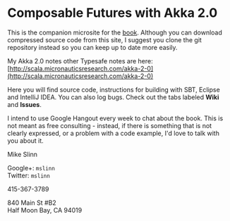 Composable Futures with Akka 2.0
================================
This is the companion microsite for the [book](http://slinnbooks.com/books/futures/index.jsp).
Although you can download compressed source code from this site, I suggest you clone the git repository instead 
so you can keep up to date more easily.

My Akka 2.0 notes other Typesafe notes are here:
[http://scala.micronauticsresearch.com/akka-2-0](http://scala.micronauticsresearch.com/akka-2-0)

Here you will find source code, instructions for building with SBT, Eclipse and IntelliJ IDEA. You can also log bugs.
Check out the tabs labeled **Wiki** and **Issues**.

I intend to use Google Hangout every week to chat about the book.
This is not meant as free consulting - instead, if there is something that is not clearly expressed, 
or a problem with a code example, I'd love to talk with you about it.

Mike Slinn

Google+: `mslinn`  
Twitter: `mslinn`

415-367-3789 

840 Main St #B2  
Half Moon Bay, CA 94019
